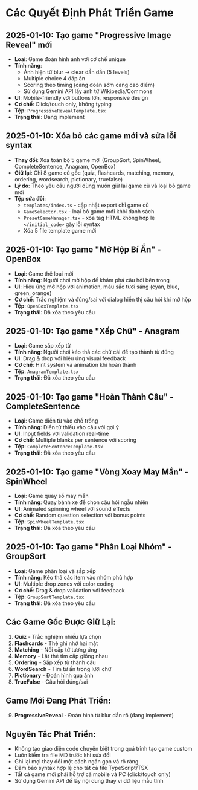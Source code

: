 
# Các Quyết Định Phát Triển Game

## 2025-01-10: Tạo game "Progressive Image Reveal" mới
- **Loại**: Game đoán hình ảnh với cơ chế unique
- **Tính năng**: 
  - Ảnh hiện từ blur → clear dần dần (5 levels)
  - Multiple choice 4 đáp án
  - Scoring theo timing (càng đoán sớm càng cao điểm)
  - Sử dụng Gemini API lấy ảnh từ Wikipedia/Commons
- **UI**: Mobile-friendly với buttons lớn, responsive design
- **Cơ chế**: Click/touch only, không typing
- **Tệp**: `ProgressiveRevealTemplate.tsx`
- **Trạng thái**: Đang implement

## 2025-01-10: Xóa bỏ các game mới và sửa lỗi syntax
- **Thay đổi**: Xóa toàn bộ 5 game mới (GroupSort, SpinWheel, CompleteSentence, Anagram, OpenBox)
- **Giữ lại**: Chỉ 8 game cũ gốc (quiz, flashcards, matching, memory, ordering, wordsearch, pictionary, truefalse)  
- **Lý do**: Theo yêu cầu người dùng muốn giữ lại game cũ và loại bỏ game mới
- **Tệp sửa đổi**: 
  - `templates/index.ts` - cập nhật export chỉ game cũ
  - `GameSelector.tsx` - loại bỏ game mới khỏi danh sách
  - `PresetGameManager.tsx` - xóa tag HTML không hợp lệ `</initial_code>` gây lỗi syntax
  - Xóa 5 file template game mới

## 2025-01-10: Tạo game "Mở Hộp Bí Ẩn" - OpenBox  
- **Loại**: Game thể loại mới
- **Tính năng**: Người chơi mở hộp để khám phá câu hỏi bên trong
- **UI**: Hiệu ứng mở hộp với animation, màu sắc tươi sáng (cyan, blue, green, orange)
- **Cơ chế**: Trắc nghiệm và đúng/sai với dialog hiển thị câu hỏi khi mở hộp
- **Tệp**: `OpenBoxTemplate.tsx`
- **Trạng thái**: Đã xóa theo yêu cầu

## 2025-01-10: Tạo game "Xếp Chữ" - Anagram
- **Loại**: Game sắp xếp từ
- **Tính năng**: Người chơi kéo thả các chữ cái để tạo thành từ đúng
- **UI**: Drag & drop với hiệu ứng visual feedback  
- **Cơ chế**: Hint system và animation khi hoàn thành
- **Tệp**: `AnagramTemplate.tsx`
- **Trạng thái**: Đã xóa theo yêu cầu

## 2025-01-10: Tạo game "Hoàn Thành Câu" - CompleteSentence
- **Loại**: Game điền từ vào chỗ trống
- **Tính năng**: Điền từ thiếu vào câu với gợi ý
- **UI**: Input fields với validation real-time
- **Cơ chế**: Multiple blanks per sentence với scoring
- **Tệp**: `CompleteSentenceTemplate.tsx` 
- **Trạng thái**: Đã xóa theo yêu cầu

## 2025-01-10: Tạo game "Vòng Xoay May Mắn" - SpinWheel
- **Loại**: Game quay số may mắn
- **Tính năng**: Quay bánh xe để chọn câu hỏi ngẫu nhiên
- **UI**: Animated spinning wheel với sound effects
- **Cơ chế**: Random question selection với bonus points
- **Tệp**: `SpinWheelTemplate.tsx`
- **Trạng thái**: Đã xóa theo yêu cầu

## 2025-01-10: Tạo game "Phân Loại Nhóm" - GroupSort  
- **Loại**: Game phân loại và sắp xếp
- **Tính năng**: Kéo thả các item vào nhóm phù hợp
- **UI**: Multiple drop zones với color coding
- **Cơ chế**: Drag & drop validation với feedback
- **Tệp**: `GroupSortTemplate.tsx`
- **Trạng thái**: Đã xóa theo yêu cầu

## Các Game Gốc Được Giữ Lại:
1. **Quiz** - Trắc nghiệm nhiều lựa chọn
2. **Flashcards** - Thẻ ghi nhớ hai mặt  
3. **Matching** - Nối cặp từ tương ứng
4. **Memory** - Lật thẻ tìm cặp giống nhau
5. **Ordering** - Sắp xếp từ thành câu
6. **WordSearch** - Tìm từ ẩn trong lưới chữ
7. **Pictionary** - Đoán hình qua ảnh
8. **TrueFalse** - Câu hỏi đúng/sai

## Game Mới Đang Phát Triển:
9. **ProgressiveReveal** - Đoán hình từ blur dần rõ (đang implement)

## Nguyên Tắc Phát Triển:
- Không tạo giao diện code chuyên biệt trong quá trình tạo game custom
- Luôn kiểm tra file MD trước khi sửa đổi
- Ghi lại mọi thay đổi một cách ngắn gọn và rõ ràng
- Đảm bảo syntax hợp lệ cho tất cả file TypeScript/TSX
- Tất cả game mới phải hỗ trợ cả mobile và PC (click/touch only)
- Sử dụng Gemini API để lấy nội dung thay vì dữ liệu mẫu tĩnh
